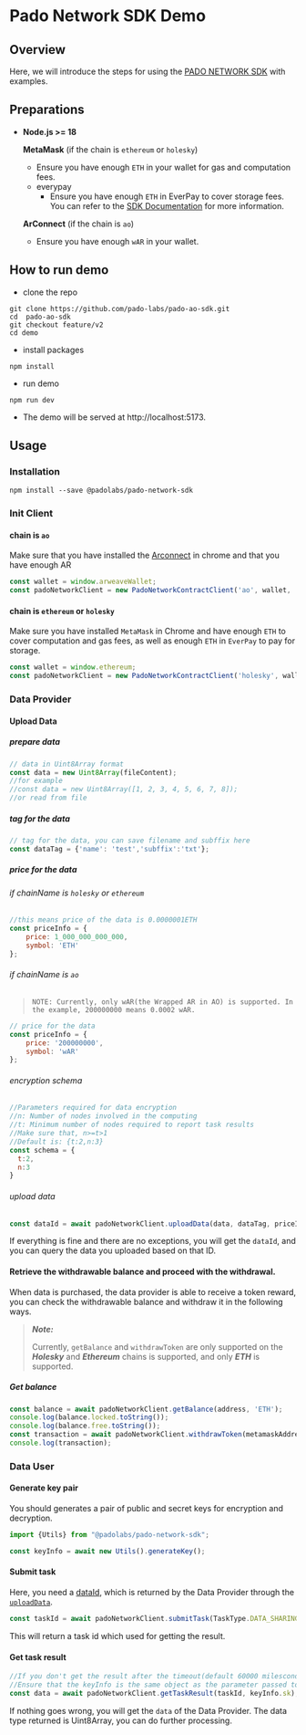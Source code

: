 # Pado Network SDK Demo
## Overview

Here, we will introduce the steps for using the [PADO NETWORK SDK](https://github.com/pado-labs/pado-ao-sdk/tree/feature/v2) with examples.

## Preparations
- **Node.js >= 18**

  **MetaMask** (if the chain is `ethereum` or `holesky`)

  - Ensure you have enough `ETH` in your wallet for gas and computation fees.
  - everypay
    - Ensure you have enough `ETH` in EverPay to cover storage fees. You can refer to the [SDK Documentation](https://github.com/pado-labs/pado-ao-sdk/tree/feature/v2?tab=readme-ov-file#instantiate-client) for more information.

  **ArConnect** (if the chain is `ao`)

  - Ensure you have enough `wAR` in your wallet.

## How to run demo
- clone the repo
```shell
git clone https://github.com/pado-labs/pado-ao-sdk.git
cd  pado-ao-sdk
git checkout feature/v2
cd demo
```
- install packages 
```shell
npm install
```
- run demo
```shell
npm run dev
```
- The demo will be served at http://localhost:5173.
## Usage
### Installation

```shell
npm install --save @padolabs/pado-network-sdk
```

### Init Client

####  chain is `ao`

Make sure that you have installed the [Arconnect](https://chromewebstore.google.com/detail/arconnect/einnioafmpimabjcddiinlhmijaionap) in chrome and that you have enough AR

```javascript
const wallet = window.arweaveWallet;
const padoNetworkClient = new PadoNetworkContractClient('ao', wallet, 'arweave');
```

#### chain is `ethereum` or `holesky`

Make sure you have installed `MetaMask` in Chrome and have enough `ETH` to cover computation and gas fees, as well as enough `ETH` in `EverPay` to pay for storage.

```javascript
const wallet = window.ethereum;
const padoNetworkClient = new PadoNetworkContractClient('holesky', wallet, 'arseeding');
```

### Data Provider

#### Upload Data

##### prepare data

```javascript
// data in Uint8Array format
const data = new Uint8Array(fileContent);
//for example
//const data = new Uint8Array([1, 2, 3, 4, 5, 6, 7, 8]);
//or read from file
```

##### tag for the data

```javascript
// tag for the data, you can save filename and subffix here
const dataTag = {'name': 'test','subffix':'txt'};
```

##### price for the data

###### if chainName is `holesky` or `ethereum`

```javascript
//this means price of the data is 0.0000001ETH
const priceInfo = {
    price: 1_000_000_000_000,
    symbol: 'ETH'
};
```

###### if chainName is `ao` 

> ```
> NOTE: Currently, only wAR(the Wrapped AR in AO) is supported. In the example, 200000000 means 0.0002 wAR.
> ```

```javascript
// price for the data
const priceInfo = {
    price: '200000000',
    symbol: 'wAR'
};
```

###### encryption schema

```javascript
//Parameters required for data encryption
//n: Number of nodes involved in the computing
//t: Minimum number of nodes required to report task results
//Make sure that, n>=t>1
//Default is: {t:2,n:3}
const schema = {
  t:2,
  n:3
}
```

######  upload data

<a id="upload_data"></a>

```javascript
const dataId = await padoNetworkClient.uploadData(data, dataTag, priceInfo, schema);
```

If everything is fine and there are no exceptions, you will get the <a id='data_id'>`dataId`</a>, and you can query the data you uploaded based on that ID.

#### Retrieve the withdrawable balance and proceed with the withdrawal.

When data is purchased, the data provider is able to receive a token reward, you can check the withdrawable balance and withdraw it in the following ways.

>  ***Note:*** 
>
> Currently,  `getBalance` and `withdrawToken` are only supported on the ***Holesky*** and ***Ethereum*** chains is supported, and only ***ETH*** is supported.

##### Get balance

```javascript
const balance = await padoNetworkClient.getBalance(address, 'ETH');
console.log(balance.locked.toString());
console.log(balance.free.toString());
const transaction = await padoNetworkClient.withdrawToken(metamaskAddress, 'ETH', balance.free);
console.log(transaction);
```




### Data User
#### Generate key pair

You should generates a pair of public and secret keys for encryption and decryption.

```javascript
import {Utils} from "@padolabs/pado-network-sdk";

const keyInfo = await new Utils().generateKey();
```

#### Submit task

Here, you need a [dataId](#data_id), which is returned by the Data Provider through the [`uploadData`](upload_data).

```javascript
const taskId = await padoNetworkClient.submitTask(TaskType.DATA_SHARING, userDataId, keyInfo.pk)
```

This will return a task id which used for getting the result.


#### Get task result

```javascript
//If you don't get the result after the timeout(default 60000 milesconds), a timeout error will be returned and you can re-call this method until you get the result.
//Ensure that the keyInfo is the same object as the parameter passed to submitTask
const data = await padoNetworkClient.getTaskResult(taskId, keyInfo.sk);
```

If nothing goes wrong, you will get the `data` of the Data Provider. The data type returned is Uint8Array, you can do further processing.


